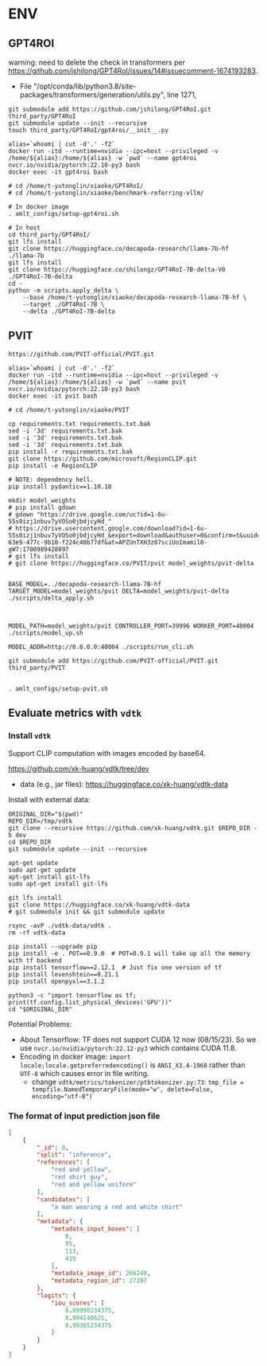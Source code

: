 # ENV

## GPT4ROI

warning: need to delete the check in transformers per https://github.com/jshilong/GPT4RoI/issues/14#issuecomment-1674193283.
- File "/opt/conda/lib/python3.8/site-packages/transformers/generation/utils.py", line 1271,

```shell
git submodule add https://github.com/jshilong/GPT4RoI.git third_party/GPT4RoI
git submodule update --init --recursive
touch third_party/GPT4RoI/gpt4roi/__init__.py
```


```shell
alias=`whoami | cut -d'.' -f2`
docker run -itd --runtime=nvidia --ipc=host --privileged -v /home/${alias}:/home/${alias} -w `pwd` --name gpt4roi nvcr.io/nvidia/pytorch:22.10-py3 bash
docker exec -it gpt4roi bash

# cd /home/t-yutonglin/xiaoke/GPT4RoI/
# cd /home/t-yutonglin/xiaoke/benchmark-referring-vllm/

# In docker image
. amlt_configs/setup-gpt4roi.sh
```

```shell
# In host
cd third_party/GPT4RoI/
git lfs install
git clone https://huggingface.co/decapoda-research/llama-7b-hf ./llama-7b 
git lfs install
git clone https://huggingface.co/shilongz/GPT4RoI-7B-delta-V0 ./GPT4RoI-7B-delta
cd -
python -m scripts.apply_delta \
    --base /home/t-yutonglin/xiaoke/decapoda-research-llama-7B-hf \
    --target ./GPT4RoI-7B \
    --delta ./GPT4RoI-7B-delta
```

## PVIT

```shell
https://github.com/PVIT-official/PVIT.git
```


```shell
alias=`whoami | cut -d'.' -f2`
docker run -itd --runtime=nvidia --ipc=host --privileged -v /home/${alias}:/home/${alias} -w `pwd` --name pvit nvcr.io/nvidia/pytorch:22.10-py3 bash
docker exec -it pvit bash

# cd /home/t-yutonglin/xiaoke/PVIT
```

```shell
cp requirements.txt requirements.txt.bak
sed -i '3d' requirements.txt.bak
sed -i '3d' requirements.txt.bak
sed -i '3d' requirements.txt.bak
pip install -r requirements.txt.bak
git clone https://github.com/microsoft/RegionCLIP.git
pip install -e RegionCLIP

# NOTE: dependency hell.
pip install pydantic==1.10.10

mkdir model_weights
# pip install gdown
# gdown "https://drive.google.com/uc?id=1-6u-55s0izj1nbuv7yVOSo0jbdjcyHd_"
# https://drive.usercontent.google.com/download?id=1-6u-55s0izj1nbuv7yVOSo0jbdjcyHd_&export=download&authuser=0&confirm=t&uuid=7624d146-63e9-477c-9b10-f224c40b77df&at=APZUnTXH3z07sciUoImamil0-gW7:1700989428097
# git lfs install
# git clone https://huggingface.co/PVIT/pvit model_weights/pvit-delta


BASE_MODEL=../decapoda-research-llama-7B-hf TARGET_MODEL=model_weights/pvit DELTA=model_weights/pvit-delta ./scripts/delta_apply.sh



MODEL_PATH=model_weights/pvit CONTROLLER_PORT=39996 WORKER_PORT=40004 ./scripts/model_up.sh

MODEL_ADDR=http://0.0.0.0:40004 ./scripts/run_cli.sh

```


```shell
git submodule add https://github.com/PVIT-official/PVIT.git third_party/PVIT


. amlt_configs/setup-pvit.sh
```


## Evaluate metrics with `vdtk`

### Install `vdtk`

Support CLIP computation with images encoded by base64.

https://github.com/xk-huang/vdtk/tree/dev

- data (e.g., jar files): https://huggingface.co/xk-huang/vdtk-data

Install with external data:

```shell
ORIGINAL_DIR="$(pwd)"
REPO_DIR=/tmp/vdtk
git clone --recursive https://github.com/xk-huang/vdtk.git $REPO_DIR -b dev
cd $REPO_DIR
git submodule update --init --recursive

apt-get update
sudo apt-get update
apt-get install git-lfs
sudo apt-get install git-lfs

git lfs install
git clone https://huggingface.co/xk-huang/vdtk-data
# git submodule init && git submodule update

rsync -avP ./vdtk-data/vdtk .
rm -rf vdtk-data

pip install --upgrade pip
pip install -e . POT==0.9.0  # POT=0.9.1 will take up all the memory with tf backend
pip install tensorflow==2.12.1  # Just fix one version of tf
pip install levenshtein==0.21.1
pip install openpyxl==3.1.2

python3 -c "import tensorflow as tf; print(tf.config.list_physical_devices('GPU'))"
cd "$ORIGINAL_DIR"
```

Potential Problems:

- About Tensorflow: TF does not support CUDA 12 now (08/15/23). So we use `nvcr.io/nvidia/pytorch:22.12-py3` which contains CUDA 11.8.
- Encoding in docker image: `import locale;locale.getpreferredencoding()` is `ANSI_X3.4-1968` rather than `UTF-8` which causes error in file writing.
  - change `vdtk/metrics/tokenizer/ptbtokenizer.py:73`: `tmp_file = tempfile.NamedTemporaryFile(mode="w", delete=False, encoding="utf-8")`


### The format of input prediction json file

```json
[
    {
        "_id": 0,
        "split": "inference",
        "references": [
            "red and yellow",
            "red shirt guy",
            "red and yellow uniform"
        ],
        "candidates": [
            "a man wearing a red and white shirt"
        ],
        "metadata": {
            "metadata_input_boxes": [
                0,
                95,
                113,
                419
            ],
            "metadata_image_id": 266240,
            "metadata_region_id": 27287
        },
        "logits": {
            "iou_scores": [
                0.89990234375,
                0.994140625,
                0.99365234375
            ]
        }
    }
]
```